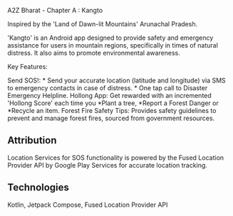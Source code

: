 A2Z Bharat - Chapter A : Kangto

Inspired by the 'Land of Dawn-lit Mountains' Arunachal Pradesh.

'Kangto' is an Android app designed to provide safety and emergency assistance for users in mountain regions, specifically in times of natural distress. It also aims to promote environmental awareness.

Key Features:

Send SOS!: * Send your accurate location (latitude and longitude) via SMS to emergency contacts in case of distress. * One tap call to Disaster Emergency Helpline.
Hollong App: Get rewarded with an incremented 'Hollong Score' each time you *Plant a tree, *Report a Forest Danger or *Recycle an item.
Forest Fire Safety Tips: Provides safety guidelines to prevent and manage forest fires, sourced from government resources.

Attribution
-----------
Location Services for SOS functionality is powered by the Fused Location Provider API by Google Play Services for accurate location tracking.

Technologies 
------------
Kotlin, Jetpack Compose, Fused Location Provider API
